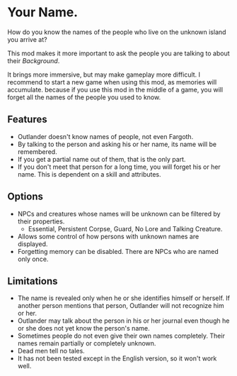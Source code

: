 # Your Name.
How do you know the names of the people who live on the unknown island you arrive at?

This mod makes it more important to ask the people you are talking to about their *Background*.

It brings more immersive, but may make gameplay more difficult.
I recommend to start a new game when using this mod, as memories will accumulate. because if you use this mod in the middle of a game, you will forget all the names of the people you used to know.


## Features
- Outlander doesn't know names of people, not even Fargoth.
- By talking to the person and asking his or her name, its name will be remembered.
- If you get a partial name out of them, that is the only part.
- If you don't meet that person for a long time, you will forget his or her name. This is dependent on a skill and attributes.


## Options
- NPCs and creatures whose names will be unknown can be filtered by their properties.
  - Essential, Persistent Corpse, Guard, No Lore and Talking Creature.
- Allows some control of how persons with unknown names are displayed.
- Forgetting memory can be disabled. There are NPCs who are named only once.


## Limitations
- The name is revealed only when he or she identifies himself or herself. If another person mentions that person, Outlander will not recognize him or her.
- Outlander may talk about the person in his or her journal even though he or she does not yet know the person's name.
- Sometimes people do not even give their own names completely. Their names remain partially or completely unknown.
- Dead men tell no tales.
- It has not been tested except in the English version, so it won't work well.
